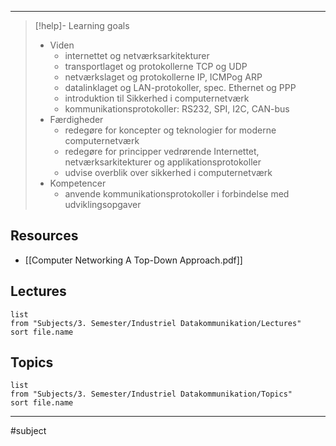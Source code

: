 
---

> [!help]- Learning goals
> - Viden
> 	-  internettet og netværksarkitekturer
> 	- transportlaget og protokollerne TCP og UDP
> 	- netværkslaget og protokollerne IP, ICMPog ARP
> 	- datalinklaget og LAN-protokoller, spec. Ethernet og PPP
> 	- introduktion til Sikkerhed i computernetværk
> 	- kommunikationsprotokoller: RS232, SPI, I2C, CAN-bus
> - Færdigheder
> 	- redegøre for koncepter og teknologier for moderne computernetværk
> 	- redegøre for principper vedrørende Internettet, netværksarkitekturer og applikationsprotokoller
> 	- udvise overblik over sikkerhed i computernetværk
> - Kompetencer
> 	- anvende kommunikationsprotokoller i forbindelse med udviklingsopgaver

## Resources
- [[Computer Networking A Top-Down Approach.pdf]]
## Lectures
``` dataview
list
from "Subjects/3. Semester/Industriel Datakommunikation/Lectures"
sort file.name
```

## Topics
``` dataview
list
from "Subjects/3. Semester/Industriel Datakommunikation/Topics"
sort file.name
```
---

#subject